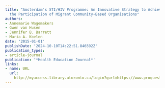 ```yaml
---
title: "Amsterdam's STI/HIV Programme: An Innovative Strategy to Achieve and Enhance
  the Participation of Migrant Community-Based Organisations"
authors:
- Annemarie Wagemakers
- Gwen van Husen
- Jennifer B. Barrett
- Maria A. Koelen
date: '2015-01-01'
publishDate: '2024-10-10T14:22:51.846502Z'
publication_types:
- article-journal
publication: '*Health Education Journal*'
links:
- name: URL
  url: 
    http://myaccess.library.utoronto.ca/login?qurl=https://www.proquest.com/docview/1720058595?accountid=14771&bdid=38382&_bd=rNwOzmSIOl1vGbfO9ANP025enKY%3D
---
```

